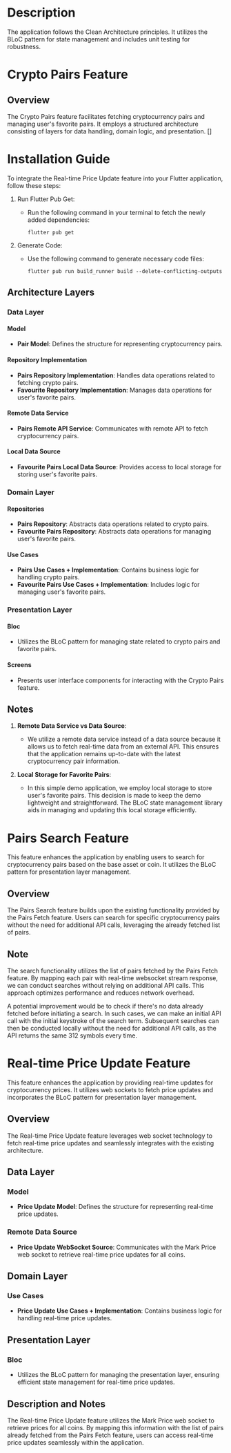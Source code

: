 # Description

The application follows the Clean Architecture principles. It utilizes the BLoC pattern for state management and includes unit testing for robustness.

# Crypto Pairs Feature

## Overview

The Crypto Pairs feature facilitates fetching cryptocurrency pairs and managing user's favorite pairs. It employs a structured architecture consisting of layers for data handling, domain logic, and presentation.
[]

# Installation Guide

To integrate the Real-time Price Update feature into your Flutter application, follow these steps:

1. Run Flutter Pub Get:

   - Run the following command in your terminal to fetch the newly added dependencies:
     ```
     flutter pub get
     ```

2. Generate Code:
   - Use the following command to generate necessary code files:
     ```
     flutter pub run build_runner build --delete-conflicting-outputs
     ```

## Architecture Layers

### Data Layer

#### Model

- **Pair Model**: Defines the structure for representing cryptocurrency pairs.

#### Repository Implementation

- **Pairs Repository Implementation**: Handles data operations related to fetching crypto pairs.
- **Favourite Repository Implementation**: Manages data operations for user's favorite pairs.

#### Remote Data Service

- **Pairs Remote API Service**: Communicates with remote API to fetch cryptocurrency pairs.

#### Local Data Source

- **Favourite Pairs Local Data Source**: Provides access to local storage for storing user's favorite pairs.

### Domain Layer

#### Repositories

- **Pairs Repository**: Abstracts data operations related to crypto pairs.
- **Favourite Pairs Repository**: Abstracts data operations for managing user's favorite pairs.

#### Use Cases

- **Pairs Use Cases + Implementation**: Contains business logic for handling crypto pairs.
- **Favourite Pairs Use Cases + Implementation**: Includes logic for managing user's favorite pairs.

### Presentation Layer

#### Bloc

- Utilizes the BLoC pattern for managing state related to crypto pairs and favorite pairs.

#### Screens

- Presents user interface components for interacting with the Crypto Pairs feature.

## Notes

1. **Remote Data Service vs Data Source**:

   - We utilize a remote data service instead of a data source because it allows us to fetch real-time data from an external API. This ensures that the application remains up-to-date with the latest cryptocurrency pair information.

2. **Local Storage for Favorite Pairs**:
   - In this simple demo application, we employ local storage to store user's favorite pairs. This decision is made to keep the demo lightweight and straightforward. The BLoC state management library aids in managing and updating this local storage efficiently.

# Pairs Search Feature

This feature enhances the application by enabling users to search for cryptocurrency pairs based on the base asset or coin. It utilizes the BLoC pattern for presentation layer management.

## Overview

The Pairs Search feature builds upon the existing functionality provided by the Pairs Fetch feature. Users can search for specific cryptocurrency pairs without the need for additional API calls, leveraging the already fetched list of pairs.

## Note

The search functionality utilizes the list of pairs fetched by the Pairs Fetch feature. By mapping each pair with real-time websocket stream response, we can conduct searches without relying on additional API calls. This approach optimizes performance and reduces network overhead.

A potential improvement would be to check if there's no data already fetched before initiating a search. In such cases, we can make an initial API call with the initial keystroke of the search term. Subsequent searches can then be conducted locally without the need for additional API calls, as the API returns the same 312 symbols every time.

# Real-time Price Update Feature

This feature enhances the application by providing real-time updates for cryptocurrency prices. It utilizes web sockets to fetch price updates and incorporates the BLoC pattern for presentation layer management.

## Overview

The Real-time Price Update feature leverages web socket technology to fetch real-time price updates and seamlessly integrates with the existing architecture.

## Data Layer

### Model

- **Price Update Model**: Defines the structure for representing real-time price updates.

### Remote Data Source

- **Price Update WebSocket Source**: Communicates with the Mark Price web socket to retrieve real-time price updates for all coins.

## Domain Layer

### Use Cases

- **Price Update Use Cases + Implementation**: Contains business logic for handling real-time price updates.

## Presentation Layer

### Bloc

- Utilizes the BLoC pattern for managing the presentation layer, ensuring efficient state management for real-time price updates.

## Description and Notes

The Real-time Price Update feature utilizes the Mark Price web socket to retrieve prices for all coins. By mapping this information with the list of pairs already fetched from the Pairs Fetch feature, users can access real-time price updates seamlessly within the application.
